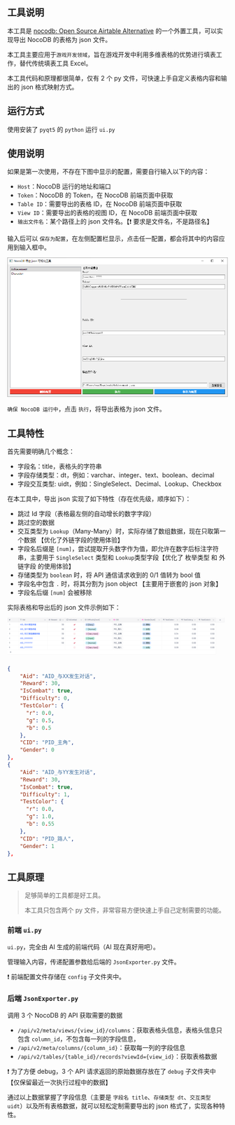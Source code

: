 ## 工具说明

本工具是 [nocodb: Open Source Airtable Alternative](https://github.com/nocodb/nocodb) 的一个外置工具，可以实现导出 NocoDB 的表格为 json 文件。

本工具主要应用于`游戏开发领域`，旨在游戏开发中利用多维表格的优势进行填表工作，替代传统填表工具 Excel。

本工具代码和原理都很简单，仅有 2 个 py 文件，可快速上手自定义表格内容和输出的 json 格式映射方式。

## 运行方式

使用安装了 `pyqt5` 的 `python` 运行 `ui.py` 

## 使用说明

如果是第一次使用，不存在下图中显示的配置，需要自行输入以下的内容：

- `Host`：NocoDB 运行的地址和端口
- `Token`：NocoDB 的 Token，在 NocoDB 前端页面中获取
- `Table ID`：需要导出的表格 ID，在 NocoDB 前端页面中获取
- `View ID`：需要导出的表格的视图 ID，在 NocoDB 前端页面中获取
- `输出文件名`：某个路径上的 json 文件名。【❗ 要求是文件名，不是路径名】

输入后可以 `保存为配置`，在左侧配置栏显示，点击任一配置，都会将其中的内容应用到输入框中。

![image-20250703074412883](images/image-20250703074412883.png)

`确保 NocoDB 运行中`，点击 `执行`，将导出表格为 json 文件。

## 工具特性

首先需要明确几个概念：

- 字段名：title，表格头的字符串
- 字段存储类型：dt，例如：varchar、integer、text、boolean、decimal
- 字段交互类型: uidt，例如：SingleSelect、Decimal、Lookup、Checkbox

在本工具中，导出 json 实现了如下特性（存在优先级，顺序如下）：

- 跳过 Id 字段（表格最左侧的自动增长的数字字段）
- 跳过空的数据
- 交互类型为 `Lookup`（Many-Many）时，实际存储了数组数据，现在只取第一个数据 【优化了外链字段的使用体验】
- 字段名后缀是 `[num]`，尝试提取开头数字作为值，即允许在数字后标注字符串，主要用于 `SingleSelect` 类型和 `Lookup`类型字段【优化了 枚举类型 和 外链字段 的使用体验】
- 存储类型为 `boolean` 时，将 API 通信请求收到的 0/1 值转为 bool 值
- 字段名中包含 `.` 时，将其分割为 json object 【主要用于嵌套的 json 对象】
- 字段名后缀 `[num]` 会被移除

实际表格和导出后的 json 文件示例如下：

![image-20250703094520193](images/image-20250703094520193.png)

```json
{
    "Aid": "AID_与XX发生对话",
    "Reward": 30,
    "IsCombat": true,
    "Difficulty": 0,
    "TestColor": {
      "r": 0.0,
      "g": 0.5,
      "b": 0.5
    },
    "CID": "PID_主角",
    "Gender": 0
},
{
    "Aid": "AID_与YY发生对话",
    "Reward": 30,
    "IsCombat": true,
    "Difficulty": 1,
    "TestColor": {
      "r": 0.0,
      "g": 1.0,
      "b": 0.55
    },
    "CID": "PID_路人",
    "Gender": 1
},
```

## 工具原理

> 足够简单的工具都是好工具。
>
> 本工具只包含两个 py 文件，非常容易方便快速上手自己定制需要的功能。

### 前端 `ui.py`

`ui.py`，完全由 AI 生成的前端代码（AI 现在真好用吧）。

管理输入内容，传递配置参数给后端的 `JsonExporter.py` 文件。

❗ 前端配置文件存储在 `config` 子文件夹中。

### 后端 `JsonExporter.py`

调用 3 个 NocoDB 的 API 获取需要的数据

- `/api/v2/meta/views/{view_id}/columns`：获取表格头信息，表格头信息只包含 `column_id`，不包含每一列的字段信息，
- `/api/v2/meta/columns/{column_id}`：获取每一列的字段信息
- `/api/v2/tables/{table_id}/records?viewId={view_id}`：获取表格数据

❗ 为了方便 debug，3 个 API 请求返回的原始数据存放在了 `debug` 子文件夹中【仅保留最近一次执行过程中的数据】

通过以上数据掌握了字段信息（主要是 `字段名 title`、`存储类型 dt`、`交互类型 uidt`）以及所有表格数据，就可以轻松定制需要导出的 json 格式了，实现各种特性。

